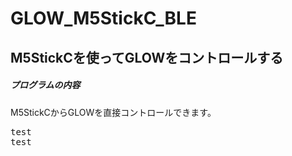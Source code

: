 # GLOW_M5StickC_BLE
## M5StickCを使ってGLOWをコントロールする
##### プログラムの内容
M5StickCからGLOWを直接コントロールできます。
<pre>
test
test
</pre>

